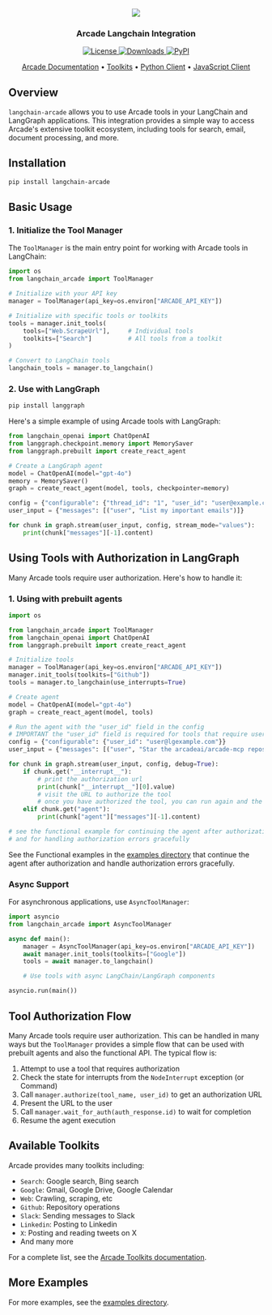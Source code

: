 <h3 align="center">
  <a name="readme-top"></a>
  <img
    src="https://docs.arcade.dev/images/logo/arcade-logo.png"
  >
</h3>
<div align="center">
  <h3>Arcade Langchain Integration</h3>
    <a href="https://github.com/arcadeai/langchain-arcade/blob/main/LICENSE">
  <img src="https://img.shields.io/badge/License-MIT-yellow.svg" alt="License">
</a>
    <a href="https://pepy.tech/project/langchain-arcade">
  <img src="https://static.pepy.tech/badge/langchain-arcade" alt="Downloads">
  <a href="https://pypi.org/project/langchain-arcade/">
    <img src="https://img.shields.io/pypi/v/langchain-arcade.svg" alt="PyPI">
  </a>
</a>

</div>

<p align="center">
    <a href="https://docs.arcade.dev" target="_blank">Arcade Documentation</a> •
    <a href="https://docs.arcade.dev/toolkits" target="_blank">Toolkits</a> •
    <a href="https://github.com/ArcadeAI/arcade-py" target="_blank">Python Client</a> •
    <a href="https://github.com/ArcadeAI/arcade-js" target="_blank">JavaScript Client</a>
</p>

## Overview

`langchain-arcade` allows you to use Arcade tools in your LangChain and LangGraph applications. This integration provides a simple way to access Arcade's extensive toolkit ecosystem, including tools for search, email, document processing, and more.

## Installation

```bash
pip install langchain-arcade
```

## Basic Usage

### 1. Initialize the Tool Manager

The `ToolManager` is the main entry point for working with Arcade tools in LangChain:

```python
import os
from langchain_arcade import ToolManager

# Initialize with your API key
manager = ToolManager(api_key=os.environ["ARCADE_API_KEY"])

# Initialize with specific tools or toolkits
tools = manager.init_tools(
    tools=["Web.ScrapeUrl"],     # Individual tools
    toolkits=["Search"]          # All tools from a toolkit
)

# Convert to LangChain tools
langchain_tools = manager.to_langchain()
```

### 2. Use with LangGraph

```bash
pip install langgraph
```

Here's a simple example of using Arcade tools with LangGraph:

```python
from langchain_openai import ChatOpenAI
from langgraph.checkpoint.memory import MemorySaver
from langgraph.prebuilt import create_react_agent

# Create a LangGraph agent
model = ChatOpenAI(model="gpt-4o")
memory = MemorySaver()
graph = create_react_agent(model, tools, checkpointer=memory)

config = {"configurable": {"thread_id": "1", "user_id": "user@example.com"}}
user_input = {"messages": [("user", "List my important emails")]}

for chunk in graph.stream(user_input, config, stream_mode="values"):
    print(chunk["messages"][-1].content)
```

## Using Tools with Authorization in LangGraph

Many Arcade tools require user authorization. Here's how to handle it:

### 1. Using with prebuilt agents

```python
import os

from langchain_arcade import ToolManager
from langchain_openai import ChatOpenAI
from langgraph.prebuilt import create_react_agent

# Initialize tools
manager = ToolManager(api_key=os.environ["ARCADE_API_KEY"])
manager.init_tools(toolkits=["Github"])
tools = manager.to_langchain(use_interrupts=True)

# Create agent
model = ChatOpenAI(model="gpt-4o")
graph = create_react_agent(model, tools)

# Run the agent with the "user_id" field in the config
# IMPORTANT the "user_id" field is required for tools that require user authorization
config = {"configurable": {"user_id": "user@lgexample.com"}}
user_input = {"messages": [("user", "Star the arcadeai/arcade-mcp repository on GitHub")]}

for chunk in graph.stream(user_input, config, debug=True):
    if chunk.get("__interrupt__"):
        # print the authorization url
        print(chunk["__interrupt__"][0].value)
        # visit the URL to authorize the tool
        # once you have authorized the tool, you can run again and the agent will continue
    elif chunk.get("agent"):
        print(chunk["agent"]["messages"][-1].content)

# see the functional example for continuing the agent after authorization
# and for handling authorization errors gracefully

```

See the Functional examples in the [examples directory](https://github.com/ArcadeAI/arcade-mcp/tree/main/examples/langchain) that continue the agent after authorization and handle authorization errors gracefully.

### Async Support

For asynchronous applications, use `AsyncToolManager`:

```python
import asyncio
from langchain_arcade import AsyncToolManager

async def main():
    manager = AsyncToolManager(api_key=os.environ["ARCADE_API_KEY"])
    await manager.init_tools(toolkits=["Google"])
    tools = await manager.to_langchain()

    # Use tools with async LangChain/LangGraph components

asyncio.run(main())
```

## Tool Authorization Flow

Many Arcade tools require user authorization. This can be handled in many ways but the `ToolManager` provides a simple flow that can be used with prebuilt agents and also the functional API. The typical flow is:

1. Attempt to use a tool that requires authorization
2. Check the state for interrupts from the `NodeInterrupt` exception (or Command)
3. Call `manager.authorize(tool_name, user_id)` to get an authorization URL
4. Present the URL to the user
5. Call `manager.wait_for_auth(auth_response.id)` to wait for completion
6. Resume the agent execution

## Available Toolkits

Arcade provides many toolkits including:

-   `Search`: Google search, Bing search
-   `Google`: Gmail, Google Drive, Google Calendar
-   `Web`: Crawling, scraping, etc
-   `Github`: Repository operations
-   `Slack`: Sending messages to Slack
-   `Linkedin`: Posting to Linkedin
-   `X`: Posting and reading tweets on X
-   And many more

For a complete list, see the [Arcade Toolkits documentation](https://docs.arcade.dev/toolkits).

## More Examples

For more examples, see the [examples directory](https://github.com/ArcadeAI/arcade-mcp/tree/main/examples/langchain).
